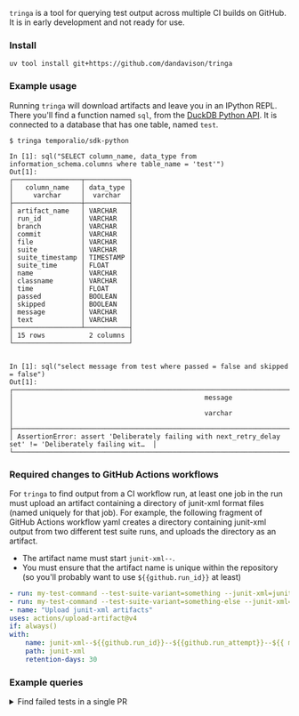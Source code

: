 `tringa` is a tool for querying test output across multiple CI builds on GitHub.
It is in early development and not ready for use.

### Install
```
uv tool install git+https://github.com/dandavison/tringa
```

### Example usage

Running `tringa` will download artifacts and leave you in an IPython REPL.
There you'll find a function named `sql`, from the [DuckDB Python API](https://duckdb.org/docs/api/python/overview.html).
It is connected to a database that has one table, named `test`.


```
$ tringa temporalio/sdk-python

In [1]: sql("SELECT column_name, data_type from information_schema.columns where table_name = 'test'")
Out[1]:
┌─────────────────┬───────────┐
│   column_name   │ data_type │
│     varchar     │  varchar  │
├─────────────────┼───────────┤
│ artifact_name   │ VARCHAR   │
│ run_id          │ VARCHAR   │
│ branch          │ VARCHAR   │
│ commit          │ VARCHAR   │
│ file            │ VARCHAR   │
│ suite           │ VARCHAR   │
│ suite_timestamp │ TIMESTAMP │
│ suite_time      │ FLOAT     │
│ name            │ VARCHAR   │
│ classname       │ VARCHAR   │
│ time            │ FLOAT     │
│ passed          │ BOOLEAN   │
│ skipped         │ BOOLEAN   │
│ message         │ VARCHAR   │
│ text            │ VARCHAR   │
├─────────────────┴───────────┤
│ 15 rows           2 columns │
└─────────────────────────────┘


In [1]: sql("select message from test where passed = false and skipped = false")
Out[1]:
┌────────────────────────────────────────────────────────────────────────────────────────────────────────┐
│                                                message                                                 │
│                                                varchar                                                 │
├────────────────────────────────────────────────────────────────────────────────────────────────────────┤
│ AssertionError: assert 'Deliberately failing with next_retry_delay set' != 'Deliberately failing wit…  │
└────────────────────────────────────────────────────────────────────────────────────────────────────────┘
```

### Required changes to GitHub Actions workflows

For `tringa` to find output from a CI workflow run, at least one job in the run must upload an artifact containing a directory of junit-xml format files (named uniquely for that job).
For example, the following fragment of GitHub Actions workflow yaml creates a directory containing junit-xml output from two different test suite runs, and uploads the directory as an artifact.
- The artifact name must start `junit-xml--`.
- You must ensure that the artifact name is unique within the repository (so you'll probably want to use `${{github.run_id}}` at least)

```yaml
- run: my-test-command --test-suite-variant=something --junit-xml=junit-xml/${{ matrix.python }}-${{ matrix.os }}-something.xml
- run: my-test-command --test-suite-variant=something-else --junit-xml=junit-xml/${{ matrix.python }}-${{ matrix.os }}-something-else.xml
- name: "Upload junit-xml artifacts"
uses: actions/upload-artifact@v4
if: always()
with:
    name: junit-xml--${{github.run_id}}--${{github.run_attempt}}--${{ matrix.python }}--${{ matrix.os }}
    path: junit-xml
    retention-days: 30
```

### Example queries

<details>
<summary>
Find failed tests in a single PR
</summary>

<br>

**TODO**: support limiting by PR instead of branch.

```
$ uv run tringa temporalio/sdk-python --branch=fix-rpc-error-handling

In [8]: sql("select passed, message from test where name = 'test_rpc_already_exists_error_is_raised' ")
Out[8]:
┌─────────┬────────────────────────────────────────────────────────────────────────────────────────────┐
│ passed  │                                          message                                           │
│ boolean │                                          varchar                                           │
├─────────┼────────────────────────────────────────────────────────────────────────────────────────────┤
│ true    │ NULL                                                                                       │
│ false   │ AttributeError: '_TimeSkippingClientOutboundInterceptor' object has no attribute '_client' │
│ true    │ NULL                                                                                       │
│ true    │ NULL                                                                                       │
│ false   │ AttributeError: '_TimeSkippingClientOutboundInterceptor' object has no attribute '_client' │
│ true    │ NULL                                                                                       │
│ true    │ NULL                                                                                       │
│ false   │ AttributeError: '_TimeSkippingClientOutboundInterceptor' object has no attribute '_client' │
│ true    │ NULL                                                                                       │
│ false   │ AttributeError: '_TimeSkippingClientOutboundInterceptor' object has no attribute '_client' │
│ true    │ NULL                                                                                       │
│ false   │ AttributeError: '_TimeSkippingClientOutboundInterceptor' object has no attribute '_client' │
│ true    │ NULL                                                                                       │
│ true    │ NULL                                                                                       │
├─────────┴────────────────────────────────────────────────────────────────────────────────────────────┤
│ 14 rows                                                                                    2 columns │
└──────────────────────────────────────────────────────────────────────────────────────────────────────┘
```

</details>